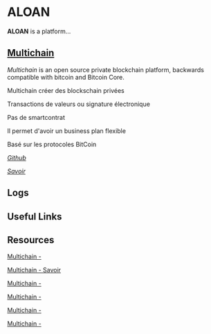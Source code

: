 ALOAN
====

**ALOAN** is a platform...

[Multichain](http://www.multichain.com/)
----

*Multichain* is an open source private blockchain platform, backwards compatible with bitcoin and Bitcoin Core.

Multichain créer des blockschain privées

Transactions de valeurs ou signature électronique

Pas de smartcontrat

Il permet d'avoir un business plan flexible

Basé sur les protocoles BitCoin

*[Github](https://github.com/MultiChain)*

*[Savoir](https://github.com/DXMarkets/Savoir)*

Logs
----


Useful Links
----

Resources
----
[Multichain - ]()

[Multichain - Savoir](https://github.com/DXMarkets/Savoir)

[Multichain - ]()

[Multichain - ]()

[Multichain - ]()

[Multichain - ]()

[]()
